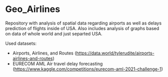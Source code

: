 # Geo_Airlines
Repository with analysis of spatial data regarding airports as well as delays prediction of flights inside of USA. Also includes analysis of graphs based on data of whole world and just separted USA.

Used datasets:
- Airports, Airlines, and Routes (https://data.world/tylerudite/airports-airlines-and-routes)
- EURECOM AML Air travel delay forecasting (https://www.kaggle.com/competitions/eurecom-aml-2021-challenge-1)

